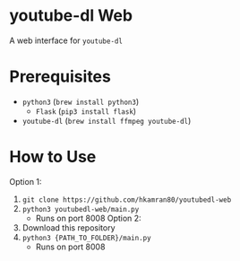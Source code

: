 # youtube-dl Web
A web interface for `youtube-dl`

# Prerequisites
* `python3` (`brew install python3`)
  * `Flask` (`pip3 install flask`)
* `youtube-dl` (`brew install ffmpeg youtube-dl`)

# How to Use
Option 1:
  1. `git clone https://github.com/hkamran80/youtubedl-web`
  2. `python3 youtubedl-web/main.py`
      * Runs on port 8008
Option 2:
  1. Download this repository
  2. `python3 {PATH_TO_FOLDER}/main.py`
      * Runs on port 8008
